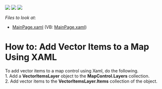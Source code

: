<!-- default badges list -->
![](https://img.shields.io/endpoint?url=https://codecentral.devexpress.com/api/v1/VersionRange/128572162/16.2.3%2B)
[![](https://img.shields.io/badge/Open_in_DevExpress_Support_Center-FF7200?style=flat-square&logo=DevExpress&logoColor=white)](https://supportcenter.devexpress.com/ticket/details/T557696)
[![](https://img.shields.io/badge/📖_How_to_use_DevExpress_Examples-e9f6fc?style=flat-square)](https://docs.devexpress.com/GeneralInformation/403183)
<!-- default badges end -->
<!-- default file list -->
*Files to look at*:

* [MainPage.xaml](./CS/HowToGenerateItems/MainPage.xaml) (VB: [MainPage.xaml](./VB/HowToGenerateItems/MainPage.xaml))
<!-- default file list end -->
# How to: Add Vector Items to a Map Using XAML


To add vector items to a map control using Xaml, do the following. <br>1. Add a <strong>VectorItemsLayer</strong> object to the <strong>MapControl.Layers</strong> collection.<br>2. Add vector items to the <strong>VectorItemsLayer.Items</strong> collection of the object.

<br/>


